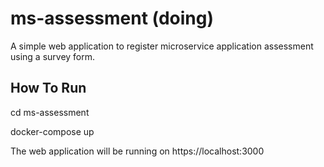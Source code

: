 # ms-assessment (doing)
A simple web application to register microservice application assessment using a survey form.

## How To Run
cd ms-assessment

docker-compose up

The web application will be running on https://localhost:3000

